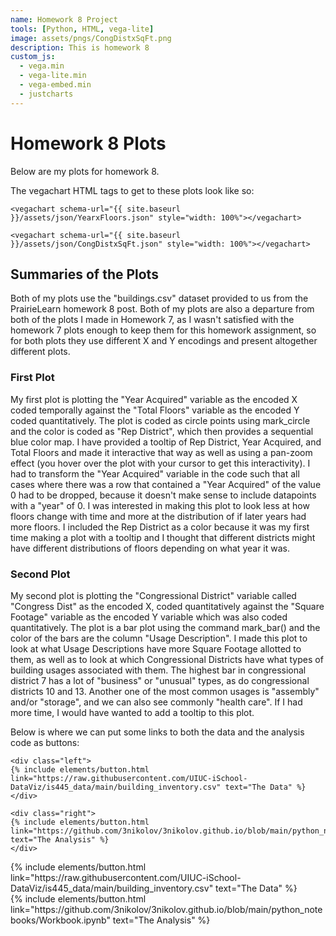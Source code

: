 ```yaml
---
name: Homework 8 Project
tools: [Python, HTML, vega-lite]
image: assets/pngs/CongDistxSqFt.png
description: This is homework 8
custom_js:
  - vega.min
  - vega-lite.min
  - vega-embed.min
  - justcharts
---
```



# Homework 8 Plots

Below are my plots for homework 8. 

The vegachart HTML tags to get to these plots look like so:

```
<vegachart schema-url="{{ site.baseurl }}/assets/json/YearxFloors.json" style="width: 100%"></vegachart>
```

<vegachart schema-url="{{ site.baseurl }}/assets/json/YearxFloors.json" style="width: 100%"></vegachart>


```
<vegachart schema-url="{{ site.baseurl }}/assets/json/CongDistxSqFt.json" style="width: 100%"></vegachart>
```

<vegachart schema-url="{{ site.baseurl }}/assets/json/CongDistxSqFt.json" style="width: 100%"></vegachart>



## Summaries of the Plots

Both of my plots use the "buildings.csv" dataset provided to us from the PrairieLearn homework 8 post. Both of my plots are also a departure from both of the plots I made in Homework 7, as I wasn't satisfied with the homework 7 plots enough to keep them for this homework assignment, so for both plots they use different X and Y encodings and present altogether different plots. 

### First Plot
My first plot is plotting the "Year Acquired" variable as the encoded X coded temporally against the "Total Floors" variable as the encoded Y coded quantitatively. The plot is coded as circle points using mark_circle and the color is coded as "Rep District", which then provides a sequential blue color map. I have provided a tooltip of Rep District, Year Acquired, and Total Floors and made it interactive that way as well as using a pan-zoom effect (you hover over the plot with your cursor to get this interactivity). I had to transform the "Year Acquired" variable in the code such that all cases where there was a row that contained a "Year Acquired" of the value 0 had to be dropped, because it doesn't make sense to include datapoints with a "year" of 0. I was interested in making this plot to look less at how floors change with time and more at the distribution of if later years had more floors. I included the Rep District as a color because it was my first time making a plot with a tooltip and I thought that different districts might have different distributions of floors depending on what year it was.

### Second Plot
My second plot is plotting the "Congressional District" variable called "Congress Dist" as the encoded X, coded quantitatively against the "Square Footage" variable as the encoded Y variable which was also coded quantitatively. The plot is a bar plot using the command mark_bar() and the color of the bars are the column "Usage Description". I made this plot to look at what Usage Descriptions have more Square Footage allotted to them, as well as to look at which Congressional Districts have what types of building usages associated with them. The highest bar in congressional district 7 has a lot of "business" or "unusual" types, as do congressional districts 10 and 13. Another one of the most common usages is "assembly" and/or "storage", and we can also see commonly "health care". If I had more time, I would have wanted to add a tooltip to this plot.

Below is where we can put some links to both the data and the analysis code as buttons:

```
<div class="left">
{% include elements/button.html link="https://raw.githubusercontent.com/UIUC-iSchool-DataViz/is445_data/main/building_inventory.csv" text="The Data" %}
</div>

<div class="right">
{% include elements/button.html link="https://github.com/3nikolov/3nikolov.github.io/blob/main/python_notebooks/Workbook.ipynb" text="The Analysis" %}
</div>
```

<!-- these are written in a combo of html and liquid --> 

<div class="left">
{% include elements/button.html link="https://raw.githubusercontent.com/UIUC-iSchool-DataViz/is445_data/main/building_inventory.csv" text="The Data" %}
</div>

<div class="right">
{% include elements/button.html link="https://github.com/3nikolov/3nikolov.github.io/blob/main/python_notebooks/Workbook.ipynb" text="The Analysis" %}
</div>

